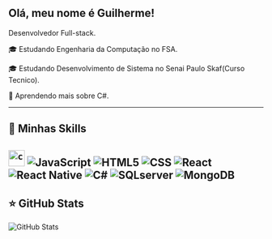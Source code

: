 ## Olá, meu nome é Guilherme!

Desenvolvedor Full-stack.

🎓 Estudando Engenharia da Computação no FSA.

🎓 Estudando Desenvolvimento de Sistema no Senai Paulo Skaf(Curso Tecnico).

🌱 Aprendendo mais sobre C#.


---

## 🚀 Minhas Skills

<code><img height="32" src="https://cdn.iconscout.com/icon/free/png-512/c-programming-569564.png" alt="c"/></code>
![JavaScript](https://img.shields.io/badge/-JavaScript-333333?style=flat&logo=javascript)
![HTML5](https://img.shields.io/badge/-HTML5-333333?style=flat&logo=HTML5)
![CSS](https://img.shields.io/badge/-CSS-333333?style=flat&logo=CSS3&logoColor=1572B6)
![React](https://img.shields.io/badge/-React-333333?style=flat&logo=react)
![React Native](https://img.shields.io/badge/-React%20Native-333333?style=flat&logo=react)
![C#]([https://img.shields.io/badge/-React%20Native-333333?style=flat&logo=react](https://img.shields.io/badge/C%23-239120?style=for-the-badge&logo=c-sharp&logoColor=white))
![SQLserver]([[https://img.shields.io/badge/-React%20Native-333333?style=flat&logo=react](https://img.shields.io/badge/C%23-239120?style=for-the-badge&logo=c-sharp&logoColor=white](https://img.shields.io/badge/Microsoft_SQL_Server-CC2927?style=for-the-badge&logo=microsoft-sql-server&logoColor=white)))
![MongoDB]([[https://img.shields.io/badge/-React%20Native-333333?style=flat&logo=react](https://img.shields.io/badge/C%23-239120?style=for-the-badge&logo=c-sharp&logoColor=white](https://img.shields.io/badge/MongoDB-4EA94B?style=for-the-badge&logo=mongodb&logoColor=white)))
---

## ⭐ GitHub Stats

![GitHub Stats](https://github-readme-stats.vercel.app/api?username=guilhermemonte21&show_icons=true)
